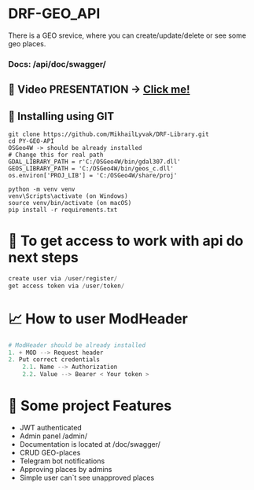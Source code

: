 # DRF-GEO_API
There is a GEO srevice, where you can create/update/delete or see some geo places.

### Docs: /api/doc/swagger/


## 🎥 Video PRESENTATION ->   [Click me!](https://youtu.be/6RyPXR9MXGg)


## 💼 Installing using GIT
```
git clone https://github.com/MikhailLyvak/DRF-Library.git
cd PY-GEO-API
OSGeo4W -> should be already installed
# Change this for real path
GDAL_LIBRARY_PATH = r'C:/OSGeo4W/bin/gdal307.dll'
GEOS_LIBRARY_PATH = 'C:/OSGeo4W/bin/geos_c.dll'
os.environ['PROJ_LIB'] = 'C:/OSGeo4W/share/proj'

python -m venv venv
venv\Scripts\activate (on Windows)
source venv/bin/activate (on macOS)
pip install -r requirements.txt
```


# 🤟 To get access to work with api do next steps
```python
create user via /user/register/
get access token via /user/token/
```

# 📈 How to user ModHeader
```python
# ModHeader should be already installed
1. + MOD --> Request header
2. Put correct credentials
    2.1. Name --> Authorization
    2.2. Value --> Bearer < Your token >
```

# 📜 Some project Features
- JWT authenticated
- Admin panel /admin/
- Documentation is located at /doc/swagger/
- CRUD GEO-places
- Telegram bot notifications
- Approving places by admins
- Simple user can`t see unapproved places
